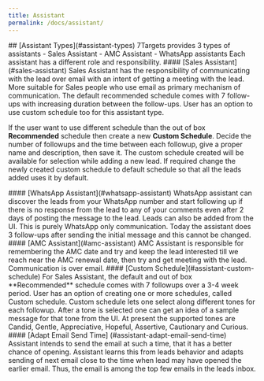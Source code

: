 ```yaml
---
title: Assistant
permalink: /docs/assistant/
---
```


<a name="assistant-types"/>
## [Assistant Types](#assistant-types)
7Targets provides 3 types of assistants
- Sales Assistant 
- AMC Assistant 
- WhatsApp assistants  
Each assistant has a different role and responsibility.  

<a name="sales-assistant"/>
#### [Sales Assistant](#sales-assistant)
Sales Assistant has the responsibility of communicating with the lead over email with an intent of getting a meeting with the lead. More suitable for Sales people who use email as primary mechanism of communication. The default recommended schedule comes with 7 follow-ups with increasing duration between the follow-ups. User has an option to use custom schedule too for this assistant type. 

If the user want to use different schedule than the out of  box **Recommended** schedule then create a new **Custom Schedule**. Decide the number of followups and the time between each followup, give a proper name and description, then save it. The custom schedule created will be available for selection while adding a new lead. If required change the newly created custom schedule to default schedule so that all the leads added uses it by default. 

<a name="whatsapp-assistant"/>
#### [WhatsApp Assistant](#whatsapp-assistant)  
WhatsApp assistant can discover the leads from your WhatsApp number and start following up if there is no response from the lead to any of your comments even after 2 days of posting the message to the lead. Leads can also be added from the UI. This is purely WhatsApp only communication. Today the assistant does 3 follow-ups after sending the initial message and this cannot be changed. 

<a name="amc-assistant"/>
#### [AMC Assistant](#amc-assistant)
AMC Assistant is responsible for remembering the AMC date and try and keep the lead interested till we reach near the AMC renewal date, then try and get meeting with the lead. Communication is over email. 

<a name="assistant-custom-schedule"/>  
#### [Custom Schedule](#assistant-custom-schedule)  
For Sales Assistant, the default and out of box **Recommended** schedule comes with 7 followups over a 3-4 week period. User has an option of creating one or more schedules, called Custom schedule. Custom schedule lets one select along different tones for each followup. After a tone is selected one can get an idea of a sample message for that tone from the UI. At present the supported tones are Candid, Gentle, Appreciative, Hopeful, Assertive, Cautionary and Curious.

<a name="assistant-adapt-email-send-time"/>  
#### [Adapt Email Send Time]  (#assistant-adapt-email-send-time)  
Assistant intends to send the email at such a time, that it has a better chance of opening. Assistant learns this from leads behavior and adapts sending of next email close to the time when lead may have opened the earlier email. Thus, the email is among the top few emails in the leads inbox.

